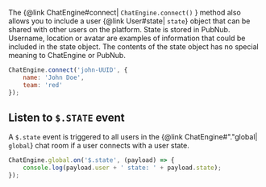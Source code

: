 The {@link ChatEngine#connect| ```ChatEngine.connect()``` }  method also allows you to include a user {@link User#state| ```state```} object that can be shared with other users on the platform. State is stored in PubNub. Username, location or avatar are examples of information that could be included in the state object.  The contents of the state object has no special meaning to ChatEngine or PubNub.

```js
ChatEngine.connect('john-UUID', {
    name: 'John Doe',
    team: 'red'
});
```

## Listen to ```$.STATE``` event

A ```$.state``` event is triggered to all users in the {@link ChatEngine#"."global| ```global```} chat room if a user connects with a user state.

```js
ChatEngine.global.on('$.state', (payload) => {
    console.log(payload.user + ' state: ' + payload.state);
});
```
